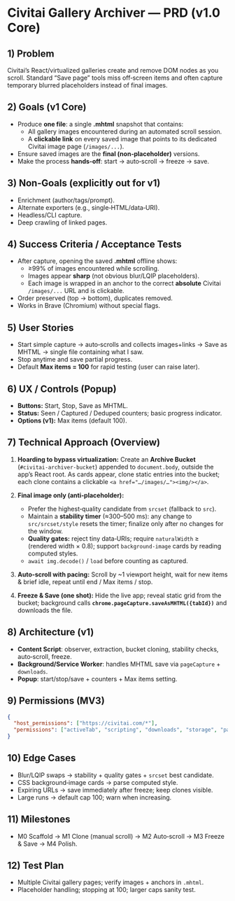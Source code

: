 # Civitai Gallery Archiver — PRD (v1.0 Core)

## 1) Problem
Civitai’s React/virtualized galleries create and remove DOM nodes as you scroll. Standard “Save page” tools miss off‑screen items and often capture temporary blurred placeholders instead of final images.

## 2) Goals (v1 Core)
- Produce **one file**: a single **.mhtml** snapshot that contains:
  - All gallery images encountered during an automated scroll session.
  - A **clickable link** on every saved image that points to its dedicated Civitai image page (`/images/...`).
- Ensure saved images are the **final (non‑placeholder)** versions.
- Make the process **hands‑off**: start → auto‑scroll → freeze → save.

## 3) Non‑Goals (explicitly out for v1)
- Enrichment (author/tags/prompt).
- Alternate exporters (e.g., single‑HTML/data‑URI).
- Headless/CLI capture.
- Deep crawling of linked pages.

## 4) Success Criteria / Acceptance Tests
- After capture, opening the saved **.mhtml** offline shows:
  - ≥99% of images encountered while scrolling.
  - Images appear **sharp** (not obvious blur/LQIP placeholders).
  - Each image is wrapped in an anchor to the correct **absolute** Civitai `/images/...` URL and is clickable.
- Order preserved (top → bottom), duplicates removed.
- Works in Brave (Chromium) without special flags.

## 5) User Stories
- Start simple capture → auto‑scrolls and collects images+links → Save as MHTML → single file containing what I saw.
- Stop anytime and save partial progress.
- Default **Max items = 100** for rapid testing (user can raise later).

## 6) UX / Controls (Popup)
- **Buttons:** Start, Stop, Save as MHTML.
- **Status:** Seen / Captured / Deduped counters; basic progress indicator.
- **Options (v1):** Max items (default 100).

## 7) Technical Approach (Overview)
1. **Hoarding to bypass virtualization:** Create an **Archive Bucket** (`#civitai-archiver-bucket`) appended to `document.body`, outside the app’s React root. As cards appear, clone static entries into the bucket; each clone contains a clickable `<a href="…/images/…"><img/></a>`.

2. **Final image only (anti‑placeholder):**
   - Prefer the highest‑quality candidate from `srcset` (fallback to `src`).
   - Maintain a **stability timer** (≈300–500 ms): any change to `src/srcset/style` resets the timer; finalize only after no changes for the window.
   - **Quality gates:** reject tiny data‑URIs; require `naturalWidth` ≥ (rendered width × 0.8); support `background-image` cards by reading computed styles.
   - `await img.decode()` / `load` before counting as captured.

3. **Auto‑scroll with pacing:** Scroll by ~1 viewport height, wait for new items & brief idle, repeat until end / Max items / stop.

4. **Freeze & Save (one shot):** Hide the live app; reveal static grid from the bucket; background calls **`chrome.pageCapture.saveAsMHTML({tabId})`** and downloads the file.

## 8) Architecture (v1)
- **Content Script**: observer, extraction, bucket cloning, stability checks, auto‑scroll, freeze.
- **Background/Service Worker**: handles MHTML save via `pageCapture` + `downloads`.
- **Popup**: start/stop/save + counters + Max items setting.

## 9) Permissions (MV3)
```json
{
  "host_permissions": ["https://civitai.com/*"],
  "permissions": ["activeTab", "scripting", "downloads", "storage", "pageCapture"]
}
```

## 10) Edge Cases
- Blur/LQIP swaps → stability + quality gates + `srcset` best candidate.
- CSS background‑image cards → parse computed style.
- Expiring URLs → save immediately after freeze; keep clones visible.
- Large runs → default cap 100; warn when increasing.

## 11) Milestones
- M0 Scaffold → M1 Clone (manual scroll) → M2 Auto‑scroll → M3 Freeze & Save → M4 Polish.

## 12) Test Plan
- Multiple Civitai gallery pages; verify images + anchors in `.mhtml`.
- Placeholder handling; stopping at 100; larger caps sanity test.
